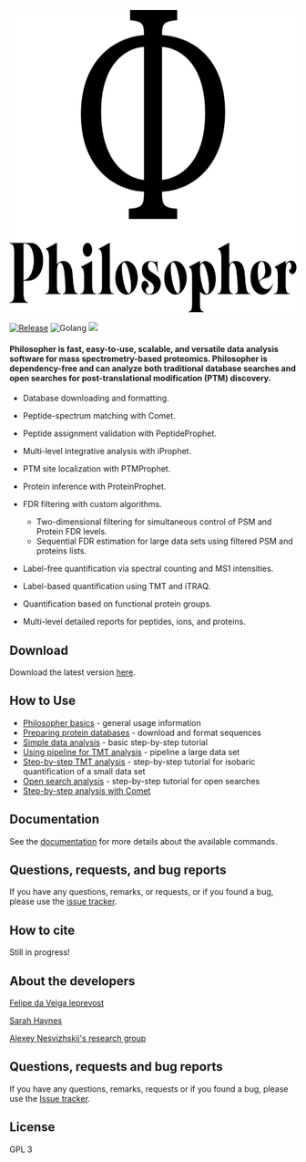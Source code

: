 <p align="center">
  <img height="530" width="750" src="/images/philosopher.png">
</p>

[![Release](https://img.shields.io/github/release/nesvilab/philosopher.svg?color=purple&style=for-the-badge)](https://github.com/Nesvilab/philosopher/releases/latest)
![Golang](https://img.shields.io/badge/Go-1.13.1-blue.svg?style=for-the-badge)
![](https://img.shields.io/github/downloads/Nesvilab/philosopher/total.svg?color=red&style=for-the-badge)
<!--[![Build Status](https://img.shields.io/endpoint.svg?url=https%3A%2F%2Factions-badge.atrox.dev%2FNesvilab%2Fphilosopher-source%2Fbadge%3Ftoken%3D9cc51271afa40cd95d91e910f257c7b72d7e9157&style=for-the-badge)](https://actions-badge.atrox.dev/Nesvilab/philosopher-source/goto?token=9cc51271afa40cd95d91e910f257c7b72d7e9157)-->

#### Philosopher is fast, easy-to-use, scalable, and versatile data analysis software for mass spectrometry-based proteomics. Philosopher is dependency-free and can analyze both traditional database searches and open searches for post-translational modification (PTM) discovery. 

- Database downloading and formatting.

- Peptide-spectrum matching with Comet.

- Peptide assignment validation with PeptideProphet.

- Multi-level integrative analysis with iProphet.

- PTM site localization with PTMProphet.

- Protein inference with ProteinProphet.

- FDR filtering with custom algorithms.

  - Two-dimensional filtering for simultaneous control of PSM and Protein FDR levels.
  - Sequential FDR estimation for large data sets using filtered PSM and proteins lists.

- Label-free quantification via spectral counting and MS1 intensities.

- Label-based quantification using TMT and iTRAQ.

- Quantification based on functional protein groups.

- Multi-level detailed reports for peptides, ions, and proteins.



## Download
Download the latest version [here](https://github.com/nesvilab/philosopher/releases/latest).


## How to Use
- [Philosopher basics](https://github.com/Nesvilab/philosopher/wiki/Philosopher-Basics) - general usage information
- [Preparing protein databases](https://github.com/Nesvilab/philosopher/wiki/How-to-Prepare-a-Protein-Database) - download and format sequences
- [Simple data analysis](https://github.com/Nesvilab/philosopher/wiki/Simple-Data-Analysis) - basic step-by-step tutorial
- [Using pipeline for TMT analysis](https://github.com/Nesvilab/philosopher/wiki/Pipeline-mode-for-TMT-analysis) - pipeline a large data set
- [Step-by-step TMT analysis](https://github.com/Nesvilab/philosopher/wiki/Step-by-step-TMT-analysis) - step-by-step tutorial for isobaric quantification of a small data set
- [Open search analysis](https://github.com/Nesvilab/philosopher/wiki/Open-Search-Analysis) - step-by-step tutorial for open searches
- [Step-by-step analysis with Comet](https://github.com/Nesvilab/philosopher/wiki/Step-by-step-analysis-with-Comet)

## Documentation
See the [documentation](https://github.com/Nesvilab/philosopher/wiki/Home) for more details about the available commands.


## Questions, requests, and bug reports
If you have any questions, remarks, or requests, or if you found a bug, please use the [issue tracker](https://github.com/nesvilab/philosopher/issues).


## How to cite
Still in progress!


## About the developers
[Felipe da Veiga leprevost](http://www.leprevost.com.br)

[Sarah Haynes](https://scholar.google.com/citations?user=HtRSUKkAAAAJ&hl=en)

[Alexey Nesvizhskii's research group](http://www.nesvilab.org/)



## Questions, requests and bug reports
If you have any questions, remarks, requests or if you found a bug, please use the [Issue tracker](https://github.com/nesvilab/philosopher/issues).


## License
GPL 3
